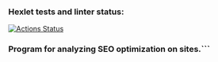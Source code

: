 ### Hexlet tests and linter status:
[![Actions Status](https://github.com/mihalewa-ev/java-project-72/actions/workflows/hexlet-check.yml/badge.svg)](https://github.com/mihalewa-ev/java-project-72/actions)

### Program for analyzing SEO optimization on sites.```
